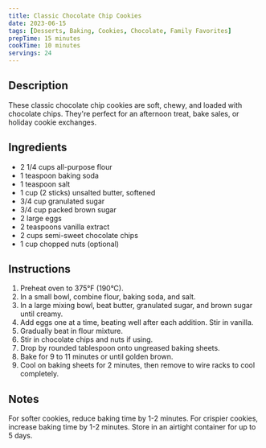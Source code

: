 ```yaml
---
title: Classic Chocolate Chip Cookies
date: 2023-06-15
tags: [Desserts, Baking, Cookies, Chocolate, Family Favorites]
prepTime: 15 minutes
cookTime: 10 minutes
servings: 24
---
```


## Description

These classic chocolate chip cookies are soft, chewy, and loaded with chocolate
chips. They're perfect for an afternoon treat, bake sales, or holiday cookie
exchanges.

## Ingredients

- 2 1/4 cups all-purpose flour
- 1 teaspoon baking soda
- 1 teaspoon salt
- 1 cup (2 sticks) unsalted butter, softened
- 3/4 cup granulated sugar
- 3/4 cup packed brown sugar
- 2 large eggs
- 2 teaspoons vanilla extract
- 2 cups semi-sweet chocolate chips
- 1 cup chopped nuts (optional)

## Instructions

1. Preheat oven to 375°F (190°C).
2. In a small bowl, combine flour, baking soda, and salt.
3. In a large mixing bowl, beat butter, granulated sugar, and brown sugar until
   creamy.
4. Add eggs one at a time, beating well after each addition. Stir in vanilla.
5. Gradually beat in flour mixture.
6. Stir in chocolate chips and nuts if using.
7. Drop by rounded tablespoon onto ungreased baking sheets.
8. Bake for 9 to 11 minutes or until golden brown.
9. Cool on baking sheets for 2 minutes, then remove to wire racks to cool
   completely.

## Notes

For softer cookies, reduce baking time by 1-2 minutes. For crispier cookies,
increase baking time by 1-2 minutes. Store in an airtight container for up to 5
days.
